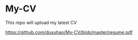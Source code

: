 # My-CV
This repo will upload my latest CV

https://github.com/duxuhao/My-CV/blob/master/resume.pdf
